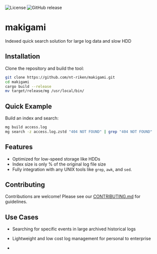 ![License](https://img.shields.io/github/license/nt-riken/makigami)
![GitHub release](https://img.shields.io/github/v/release/nt-riken/makigami)

# makigami
Indexed quick search solution for large log data and slow HDD

## Installation
Clone the repository and build the tool:
```bash
git clone https://github.com/nt-riken/makigami.git
cd makigami
cargo build --release
mv target/release/mg /usr/local/bin/
```

## Quick Example
Build an index and search:
```bash
mg build access.log
mg search -z access.log.zstd "404 NOT FOUND" | grep "404 NOT FOUND"
```

## Features
- Optimized for low-speed storage like HDDs
- Index size is only % of the original log file size
- Fully integration with any UNIX tools like `grep`, `awk`, and `sed`.

## Contributing
Contributions are welcome! Please see our [CONTRIBUTING.md](CONTRIBUTING.md) for guidelines.

## Use Cases
- Searching for specific events in large archived historical logs
- Lightweight and low cost log management for personal to enterprise

- 


